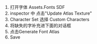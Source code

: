 1. 打开字体 Assets.Fonts SDF
2. inspector 中 点击"Update Atlas Texture"
3. Character Set 选择 Custom Characters
4. 将缺失的字补充进下面的对话框
5. 点击Generate Font Atlas
6. Save